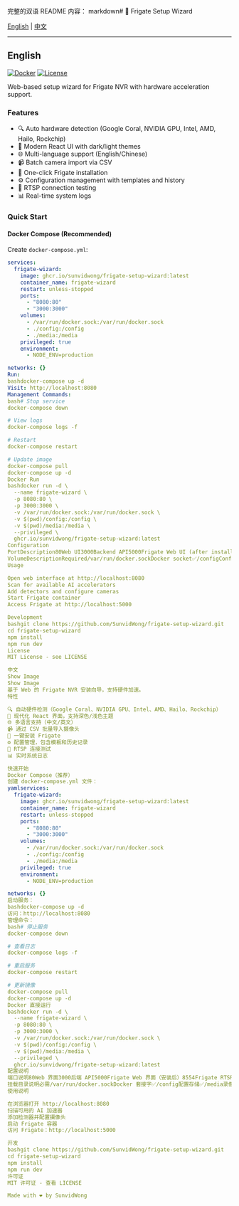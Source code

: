 完整的双语 README 内容：
markdown# 🎥 Frigate Setup Wizard

[English](#english) | [中文](#中文)

---

## English

[![Docker](https://img.shields.io/badge/docker-ghcr.io-blue)](https://github.com/SunvidWong/frigate-setup-wizard/pkgs/container/frigate-setup-wizard)
[![License](https://img.shields.io/badge/license-MIT-green)](LICENSE)

Web-based setup wizard for Frigate NVR with hardware acceleration support.

### Features

- 🔍 Auto hardware detection (Google Coral, NVIDIA GPU, Intel, AMD, Hailo, Rockchip)
- 🎨 Modern React UI with dark/light themes
- 🌐 Multi-language support (English/Chinese)
- 📹 Batch camera import via CSV
- 🚀 One-click Frigate installation
- ⚙️ Configuration management with templates and history
- 🔧 RTSP connection testing
- 📊 Real-time system logs

### Quick Start

#### Docker Compose (Recommended)

Create `docker-compose.yml`:
```yaml
services:
  frigate-wizard:
    image: ghcr.io/sunvidwong/frigate-setup-wizard:latest
    container_name: frigate-wizard
    restart: unless-stopped
    ports:
      - "8080:80"
      - "3000:3000"
    volumes:
      - /var/run/docker.sock:/var/run/docker.sock
      - ./config:/config
      - ./media:/media
    privileged: true
    environment:
      - NODE_ENV=production

networks: {}
Run:
bashdocker-compose up -d
Visit: http://localhost:8080
Management Commands:
bash# Stop service
docker-compose down

# View logs
docker-compose logs -f

# Restart
docker-compose restart

# Update image
docker-compose pull
docker-compose up -d
Docker Run
bashdocker run -d \
  --name frigate-wizard \
  -p 8080:80 \
  -p 3000:3000 \
  -v /var/run/docker.sock:/var/run/docker.sock \
  -v $(pwd)/config:/config \
  -v $(pwd)/media:/media \
  --privileged \
  ghcr.io/sunvidwong/frigate-setup-wizard:latest
Configuration
PortDescription80Web UI3000Backend API5000Frigate Web UI (after installation)8554Frigate RTSP
VolumeDescriptionRequired/var/run/docker.sockDocker socket✅/configConfig storage✅/mediaRecording storage✅
Usage

Open web interface at http://localhost:8080
Scan for available AI accelerators
Add detectors and configure cameras
Start Frigate container
Access Frigate at http://localhost:5000

Development
bashgit clone https://github.com/SunvidWong/frigate-setup-wizard.git
cd frigate-setup-wizard
npm install
npm run dev
License
MIT License - see LICENSE

中文
Show Image
Show Image
基于 Web 的 Frigate NVR 安装向导，支持硬件加速。
特性

🔍 自动硬件检测（Google Coral、NVIDIA GPU、Intel、AMD、Hailo、Rockchip）
🎨 现代化 React 界面，支持深色/浅色主题
🌐 多语言支持（中文/英文）
📹 通过 CSV 批量导入摄像头
🚀 一键安装 Frigate
⚙️ 配置管理，包含模板和历史记录
🔧 RTSP 连接测试
📊 实时系统日志

快速开始
Docker Compose（推荐）
创建 docker-compose.yml 文件：
yamlservices:
  frigate-wizard:
    image: ghcr.io/sunvidwong/frigate-setup-wizard:latest
    container_name: frigate-wizard
    restart: unless-stopped
    ports:
      - "8080:80"
      - "3000:3000"
    volumes:
      - /var/run/docker.sock:/var/run/docker.sock
      - ./config:/config
      - ./media:/media
    privileged: true
    environment:
      - NODE_ENV=production

networks: {}
启动服务：
bashdocker-compose up -d
访问：http://localhost:8080
管理命令：
bash# 停止服务
docker-compose down

# 查看日志
docker-compose logs -f

# 重启服务
docker-compose restart

# 更新镜像
docker-compose pull
docker-compose up -d
Docker 直接运行
bashdocker run -d \
  --name frigate-wizard \
  -p 8080:80 \
  -p 3000:3000 \
  -v /var/run/docker.sock:/var/run/docker.sock \
  -v $(pwd)/config:/config \
  -v $(pwd)/media:/media \
  --privileged \
  ghcr.io/sunvidwong/frigate-setup-wizard:latest
配置说明
端口说明80Web 界面3000后端 API5000Frigate Web 界面（安装后）8554Frigate RTSP
挂载目录说明必需/var/run/docker.sockDocker 套接字✅/config配置存储✅/media录像存储✅
使用说明

在浏览器打开 http://localhost:8080
扫描可用的 AI 加速器
添加检测器并配置摄像头
启动 Frigate 容器
访问 Frigate：http://localhost:5000

开发
bashgit clone https://github.com/SunvidWong/frigate-setup-wizard.git
cd frigate-setup-wizard
npm install
npm run dev
许可证
MIT 许可证 - 查看 LICENSE

Made with ❤️ by SunvidWong
